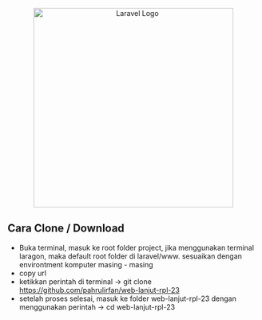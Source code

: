 <p align="center"><a href="https://laravel.com" target="_blank"><img src="https://raw.githubusercontent.com/laravel/art/master/logo-lockup/5%20SVG/2%20CMYK/1%20Full%20Color/laravel-logolockup-cmyk-red.svg" width="400" alt="Laravel Logo"></a></p>

## Cara Clone / Download

- Buka terminal, masuk ke root folder project, jika menggunakan terminal laragon, maka default root folder di laravel/www. sesuaikan dengan environtment komputer masing - masing
- copy url
- ketikkan perintah di terminal -> git clone https://github.com/pahrulirfan/web-lanjut-rpl-23
- setelah proses selesai, masuk ke folder web-lanjut-rpl-23 dengan menggunakan perintah -> cd web-lanjut-rpl-23

